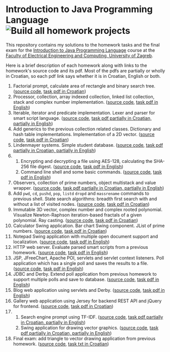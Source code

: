 # Introduction to Java Programming Language ![Build all homework projects](https://github.com/mlazaric/Osnove-programskog-jezika-Java/workflows/Build%20all%20homework%20projects/badge.svg)

This repository contains my solutions to the homework tasks and the final exam for the
[Introduction to Java Programming Language](https://www.fer.unizg.hr/en/course/itjpl) course at the [Faculty of Electrical Engineering and Computing, University of Zagreb](https://www.fer.unizg.hr/en).

Here is a brief description of each homework along with links to the homework's source code and its pdf. Most of the pdfs are partially or wholly in Croatian, so each pdf link says whether it is in Croatian, English or both. 
 1. Factorial prompt, calculate area of rectangle and binary search tree. ([source code](hw01-0036505387/), [task pdf in Croatian](hw01-0036505387/hw01.pdf))
 2. Processor, collection, array indexed collection, linked list collection, stack and complex number implementation. ([source code](hw02-0036505387/), [task pdf in English](hw02-0036505387/hw02.pdf))
 3. Iterable, iterator and predicate implementation. Lexer and parser for smart script language. ([source code](hw03-0036505387/), [task pdf partially in Croatian, partially in English](hw03-0036505387/hw03.pdf))
 4. Add generics to the previous collection related classes. Dictionary and hash table implementations. Implementation of a 2D vector. ([source code](hw04-0036505387/), [task pdf in Croatian](hw04-0036505387/hw04.pdf))
 5. Lindenmayer systems. Simple student database. ([source code](hw05-0036505387/), [task pdf partially in Croatian, partially in English](hw05-0036505387/hw05.pdf))
 6. 
    1. Encrypting and decrypting a file using AES-128, calculating the SHA-256 file digest. ([source code](hw06-0036505387/), [task pdf in English](hw06-0036505387/hw06.pdf))
    2. Command line shell and some basic commands.  ([source code](hw06-0036505387/), [task pdf in English](hw06-0036505387/hw06part2.pdf))
 7. Observers, collection of prime numbers, object multistack and value wrapper.  ([source code](hw07-0036505387/), [task pdf partially in Croatian, partially in English](hw07-0036505387/hw07.pdf))
 8. Add `pwd`, `cd`, `pushd`, `pop`, `listd` `dropd` and `massrename` commands to previous shell. State search algorithms: breadth first search with and without a list of visited nodes. ([source code](hw08-0036505387/), [task pdf in Croatian](hw08-0036505387/hw08.pdf))
 9. Immutable 3D vector, complex number and complex rooted polynomial. Visualize Newton-Raphson iteration-based fractals of a given polynomial. Ray casting. ([source code](hw09-0036505387/), [task pdf in Croatian](hw09-0036505387/hw09.pdf))
 10. Calculator Swing application. Bar chart Swing component. JList of prime numbers. ([source code](hw10-0036505387/), [task pdf in Croatian](hw10-0036505387/hw10.pdf))
 11. Notepad Swing application with multiple open document support and localization. ([source code](hw11-0036505387/), [task pdf in English](hw11-0036505387/hw11.pdf))
 12. HTTP web server. Evaluate parsed smart scripts from a previous homework. ([source code](hw12-0036505387/), [task pdf in English](hw12-0036505387/hw12.pdf))
 13. JSP, JFreeChart, Apache POI, servlets and servlet context listeners. Poll application which has a single poll and saves the results to a file. ([source code](hw13-0036505387/), [task pdf in English](hw13-0036505387/hw13.pdf))
 14. JDBC and Derby. Extend poll application from previous homework to support multiple polls and save to database. ([source code](hw14-0036505387/), [task pdf in English](hw14-0036505387/hw14.pdf))
 15. Blog web application using servlets and Derby.  ([source code](hw15-0036505387/), [task pdf in English](hw15-0036505387/hw15.pdf))
 16. Gallery web application using Jersey for backend REST API and jQuery for frontend. ([source code](hw16-0036505387/), [task pdf in Croatian](hw16-0036505387/hw16.pdf))
 17. 
     1. Search engine prompt using TF-IDF. ([source code](hw17-0036505387-1/), [task pdf partially in Croatian, partially in English](hw17-0036505387-1/hw17.pdf))
     2. Swing application for drawing vector graphics. ([source code](hw17-0036505387-2/), [task pdf partially in Croatian, partially in English](hw17-0036505387-2/hw17.pdf))
 18. Final exam: add triangle to vector drawing application from previous homework. ([source code](zi-0036505387/), [task txt in Croatian](zi-0036505387/zi-zadatak-AABBCC.txt))